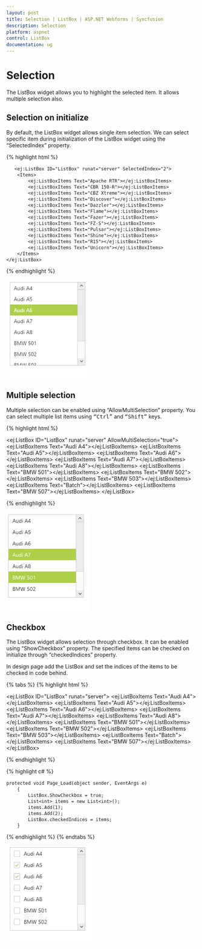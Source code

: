 ```yaml
---
layout: post
title: Selection | ListBox | ASP.NET Webforms | Syncfusion
description: Selection
platform: aspnet
control: ListBox
documentation: ug
---
```


# Selection

The ListBox widget allows you to highlight the selected item. It allows multiple selection also.

## Selection on initialize	

By default, the ListBox widget allows single item selection. We can select specific item during initialization of the ListBox widget using the “SelectedIndex” property. 

{% highlight html %}

       <ej:ListBox ID="ListBox" runat="server" SelectedIndex="2">
        <Items>
            <ej:ListBoxItems Text="Apache RTR"></ej:ListBoxItems>
            <ej:ListBoxItems Text="CBR 150-R"></ej:ListBoxItems>
            <ej:ListBoxItems Text="CBZ Xtreme"></ej:ListBoxItems>
            <ej:ListBoxItems Text="Discover"></ej:ListBoxItems>
            <ej:ListBoxItems Text="Dazzler"></ej:ListBoxItems>
            <ej:ListBoxItems Text="Flame"></ej:ListBoxItems>
            <ej:ListBoxItems Text="Fazer"></ej:ListBoxItems>
            <ej:ListBoxItems Text="FZ-S"></ej:ListBoxItems>
            <ej:ListBoxItems Text="Pulsar"></ej:ListBoxItems>
            <ej:ListBoxItems Text="Shine"></ej:ListBoxItems>
            <ej:ListBoxItems Text="R15"></ej:ListBoxItems>
            <ej:ListBoxItems Text="Unicorn"></ej:ListBoxItems>
        </Items>
    </ej:ListBox>


{% endhighlight %}

![](Selection_images/Selection_img1.png)

## Multiple selection

Multiple selection can be enabled using “AllowMultiSelection” property. You can select multiple list items using <kbd>“Ctrl”</kbd> and <kbd>“Shift”</kbd> keys.

{% highlight html %}

<ej:ListBox ID="ListBox" runat="server" AllowMultiSelection="true">
        <Items>
            <ej:ListBoxItems Text="Audi A4"></ej:ListBoxItems>
            <ej:ListBoxItems Text="Audi A5"></ej:ListBoxItems>
            <ej:ListBoxItems Text="Audi A6"></ej:ListBoxItems>
            <ej:ListBoxItems Text="Audi A7"></ej:ListBoxItems>
            <ej:ListBoxItems Text="Audi A8"></ej:ListBoxItems>
            <ej:ListBoxItems Text="BMW 501"></ej:ListBoxItems>
            <ej:ListBoxItems Text="BMW 502"></ej:ListBoxItems>
            <ej:ListBoxItems Text="BMW 503"></ej:ListBoxItems>
            <ej:ListBoxItems Text="Batch"></ej:ListBoxItems>
            <ej:ListBoxItems Text="BMW 507"></ej:ListBoxItems>
        </Items>
    </ej:ListBox>
    
{% endhighlight %}

![](Selection_images/Selection_img2.png)

## Checkbox

The ListBox widget allows selection through checkbox. It can be enabled using “ShowCheckbox” property.
The specified items can be checked on initialize through “checkedIndices” property.

In design page add the ListBox and set the indices of the items to be checked in code behind.

{% tabs %}
{% highlight html %}

<ej:ListBox ID="ListBox" runat="server">
        <Items>
            <ej:ListBoxItems Text="Audi A4"></ej:ListBoxItems>
            <ej:ListBoxItems Text="Audi A5"></ej:ListBoxItems>
            <ej:ListBoxItems Text="Audi A6"></ej:ListBoxItems>
            <ej:ListBoxItems Text="Audi A7"></ej:ListBoxItems>
            <ej:ListBoxItems Text="Audi A8"></ej:ListBoxItems>
            <ej:ListBoxItems Text="BMW 501"></ej:ListBoxItems>
            <ej:ListBoxItems Text="BMW 502"></ej:ListBoxItems>
            <ej:ListBoxItems Text="BMW 503"></ej:ListBoxItems>
            <ej:ListBoxItems Text="Batch"></ej:ListBoxItems>
            <ej:ListBoxItems Text="BMW 507"></ej:ListBoxItems>
        </Items>
    </ej:ListBox>
    
{% endhighlight %}

{% highlight c# %}

    protected void Page_Load(object sender, EventArgs e)
        {
            ListBox.ShowCheckbox = true;
            List<int> items = new List<int>();
            items.Add(1);
            items.Add(2);
            ListBox.checkedIndices = items;
        }


{% endhighlight %}
{% endtabs %}

![](Selection_images/Selection_img3.png)

